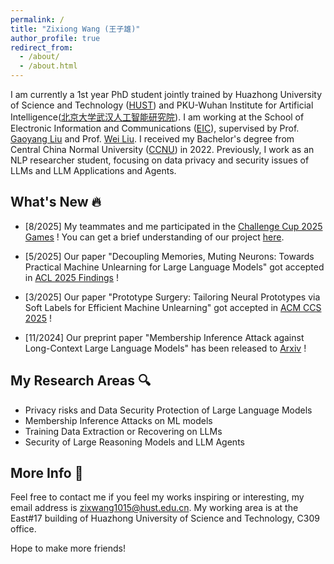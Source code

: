 ```yaml
---
permalink: /
title: "Zixiong Wang (王子雄)"
author_profile: true
redirect_from: 
  - /about/
  - /about.html
---
```


I am currently a 1st year PhD student jointly trained by Huazhong University of Science and Technology ([HUST](http://www.hust.edu.cn/)) and PKU-Wuhan Institute for Artificial Intelligence([北京大学武汉人工智能研究院](http://whai.pku.edu.cn/index.htm)).
I am working at the School of Electronic Information and Communications ([EIC](http://ei.hust.edu.cn/)), supervised by Prof. [Gaoyang Liu](https://gyliu1991.github.io) and Prof. [Wei Liu](https://faculty.hust.edu.cn/wliu/zh_CN/index.htm). 
I received my Bachelor's degree from Central China Normal University ([CCNU](https://www.ccnu.edu.cn/)) in 2022.
Previously, I work as an NLP researcher student, focusing on data privacy and security issues of LLMs and LLM Applications and Agents.

What's New 🔥
------
- [8/2025] My teammates and me participated in the [Challenge Cup 2025 Games](https://2025.tiaozhanbei.net/) ! You can get a brief understanding of our project [here](https://github.com/EnCurryAge/Yolo-Adv).

- [5/2025] Our paper "Decoupling Memories, Muting Neurons: Towards Practical Machine Unlearning for Large Language Models" got accepted in [ACL 2025 Findings](https://2025.aclweb.org/) !

- [3/2025] Our paper "Prototype Surgery: Tailoring Neural Prototypes via Soft Labels for Efficient Machine Unlearning" got accepted in [ACM CCS 2025](https://www.sigsac.org/ccs/CCS2025/) !

- [11/2024] Our preprint paper "Membership Inference Attack against Long-Context Large Language Models" has been released to [Arxiv](https://arxiv.org/abs/2411.11424) !

My Research Areas 🔍
------
- Privacy risks and Data Security Protection of Large Language Models
- Membership Inference Attacks on ML models
- Training Data Extraction or Recovering on LLMs
- Security of Large Reasoning Models and LLM Agents

More Info 📧
------
Feel free to contact me if you feel my works inspiring or interesting, my email address is <zixwang1015@hust.edu.cn>.
My working area is at the East#17 building of Huazhong University of Science and Technology, C309 office.

Hope to make more friends!


